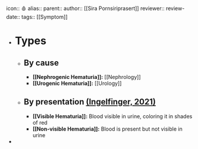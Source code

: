 icon:: 🩸
alias::
parent::
author:: [[Sira Pornsiriprasert]] 
reviewer::
review-date::
tags:: [[Symptom]]

- # Types
	- ## By cause
		- **[[Nephrogenic Hematuria]]:** [[Nephrology]]
		- **[[Urogenic Hematuria]]:** [[Urology]]
	- ## By presentation [(Ingelfinger, 2021)]([[References/ingelfingerHematuriaAdults2021]])
		- **[[Visible Hematuria]]:** Blood visible in urine, coloring it in shades of red
		- **[[Non-visible Hematuria]]:** Blood is present but not visible in urine
-